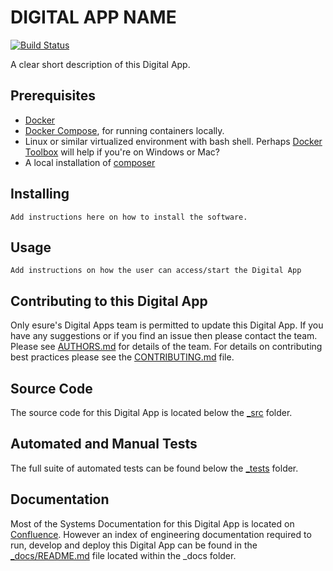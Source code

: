 # DIGITAL APP NAME

[![Build Status](https://travis-ci.org/h5bp/html5-boilerplate.svg)](https://travis-ci.org/h5bp/html5-boilerplate)

A clear short description of this Digital App.

## Prerequisites
- [Docker](https://docker.com)
- [Docker Compose](https://docs.docker.com/compose/), for running containers locally.
- Linux or similar virtualized environment with bash shell. Perhaps [Docker Toolbox](https://docs.docker.com/toolbox/overview/) will help if you're on Windows or Mac?
- A local installation of [composer](http://getcomposer.org/)


## Installing
```
Add instructions here on how to install the software.
```

## Usage
```
Add instructions on how the user can access/start the Digital App
```

## Contributing to this Digital App
Only esure's Digital Apps team is permitted to update this Digital App. If you have any suggestions or if you find an issue then please contact the team. Please see [AUTHORS.md](AUTHORS.md) for details of the team.
For details on contributing best practices please see the [CONTRIBUTING.md](CONTRIBUTING.md) file.

## Source Code
The source code for this Digital App is located below the [_src](_src/) folder.

## Automated and Manual Tests
The full suite of automated tests can be found below the [_tests](_tests/) folder.

## Documentation
Most of the Systems Documentation for this Digital App is located on [Confluence](https://myesure.atlassian.net/wiki/). However an index of engineering documentation required to run, develop and deploy this Digital App can be found in the [_docs/README.md](_docs/README.md) file located within the _docs folder.
